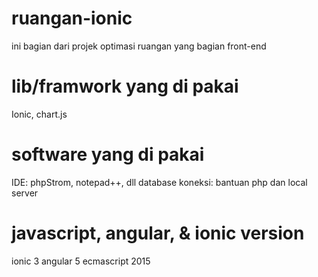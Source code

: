 # ruangan-ionic
ini bagian dari projek optimasi ruangan yang bagian front-end

# lib/framwork yang di pakai
Ionic, chart.js

# software yang di pakai
IDE: phpStrom, notepad++, dll
database koneksi: bantuan php dan local server

# javascript, angular, & ionic version
ionic 3
angular 5
ecmascript 2015
